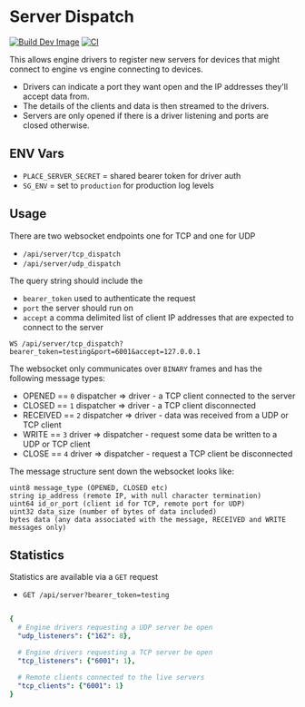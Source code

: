 # Server Dispatch

[![Build Dev Image](https://github.com/PlaceOS/dispatch/actions/workflows/build-dev-image.yml/badge.svg)](https://github.com/PlaceOS/dispatch/actions/workflows/build-dev-image.yml)
[![CI](https://github.com/PlaceOS/dispatch/actions/workflows/ci.yml/badge.svg)](https://github.com/PlaceOS/dispatch/actions/workflows/ci.yml)

This allows engine drivers to register new servers for devices that might connect to engine vs engine connecting to devices.

* Drivers can indicate a port they want open and the IP addresses they'll accept data from.
* The details of the clients and data is then streamed to the drivers.
* Servers are only opened if there is a driver listening and ports are closed otherwise.

## ENV Vars

* `PLACE_SERVER_SECRET` = shared bearer token for driver auth
* `SG_ENV` = set to `production` for production log levels

## Usage

There are two websocket endpoints one for TCP and one for UDP

* `/api/server/tcp_dispatch`
* `/api/server/udp_dispatch`

The query string should include the

* `bearer_token` used to authenticate the request
* `port` the server should run on
* `accept` a comma delimited list of client IP addresses that are expected to connect to the server

```
WS /api/server/tcp_dispatch?bearer_token=testing&port=6001&accept=127.0.0.1
```

The websocket only communicates over `BINARY` frames and has the following message types:

* OPENED == `0` dispatcher => driver - a TCP client connected to the server
* CLOSED == `1` dispatcher => driver - a TCP client disconnected
* RECEIVED == `2` dispatcher => driver - data was received from a UDP or TCP client
* WRITE == `3` driver => dispatcher - request some data be written to a UDP or TCP client
* CLOSE == `4` driver => dispatcher - request a TCP client be disconnected

The message structure sent down the websocket looks like:

```
uint8 message_type (OPENED, CLOSED etc)
string ip_address (remote IP, with null character termination)
uint64 id_or_port (client id for TCP, remote port for UDP)
uint32 data_size (number of bytes of data included)
bytes data (any data associated with the message, RECEIVED and WRITE messages only)
```


## Statistics

Statistics are available via a `GET` request

* `GET /api/server?bearer_token=testing`

```yaml

{
  # Engine drivers requesting a UDP server be open
  "udp_listeners": {"162": 8},

  # Engine drivers requesting a TCP server be open
  "tcp_listeners": {"6001": 1},

  # Remote clients connected to the live servers
  "tcp_clients": {"6001": 1}
}

```
